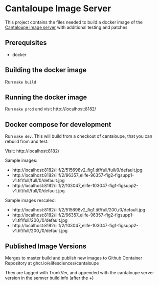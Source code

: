 # Cantaloupe Image Server

This project contains the files needed to build a docker image of the
[Cantaloupe image server](https://cantaloupe-project.github.io/) with additional testing and patches

## Prerequisites

- docker

## Building the docker image

Run `make build`

## Running the docker image

Run `make prod` and visit http://localhost:8182/

## Docker compose for development

Run `make dev`. This will build from a checkout of cantaloupe, that you can rebuild from and test.

Visit: http://localhost:8182/

Sample images:

- http://localhost:8182/iiif/2/515698v2_fig1.tif/full/full/0/default.jpg
- http://localhost:8182/iiif/2/96357_elife-96357-fig2-figsupp1-v1.tif/full/full/0/default.jpg
- http://localhost:8182/iiif/2/103047_elife-103047-fig1-figsupp2-v1.tif/full/full/0/default.jpg

Sample images rescaled:

- http://localhost:8182/iiif/2/515698v2_fig1.tif/full/200,/0/default.jpg
- http://localhost:8182/iiif/2/96357_elife-96357-fig2-figsupp1-v1.tif/full/200,/0/default.jpg
- http://localhost:8182/iiif/2/103047_elife-103047-fig1-figsupp2-v1.tif/full/200,/0/default.jpg

## Published Image Versions

Merges to master build and publish new images to Github Container Repository at ghcr.io/elifesciences/cantaloupe

They are tagged with TrunkVer, and appended with the cantaloupe server version in the semver build info (after the +)
